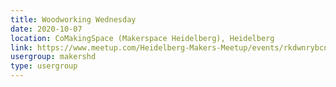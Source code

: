 ```yaml
---
title: Woodworking Wednesday
date: 2020-10-07
location: CoMakingSpace (Makerspace Heidelberg), Heidelberg
link: https://www.meetup.com/Heidelberg-Makers-Meetup/events/rkdwnrybcnbkb/
usergroup: makershd
type: usergroup
---
```

